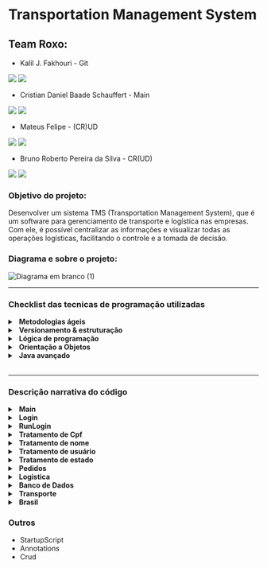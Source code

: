 # Transportation Management System


## Team Roxo:  

- Kalil J. Fakhouri - Git

<a href="https://www.linkedin.com/in/kalil-j-fakhouri-1744b321" target="_blank"><img src="https://img.shields.io/badge/-LinkedIn-%230077B5?style=for-the-badge&logo=linkedin&logoColor=white" target="_blank"></a>  <a href = "mailto:kjfakhouri@gmail.com"><img src="https://img.shields.io/badge/Gmail-D14836?style=for-the-badge&logo=gmail&logoColor=white" target="_blank"></a>
  
- Cristian Daniel Baade Schauffert - Main
  
<a href="https://www.linkedin.com/in/cristian-schauffert-a818ba238/" target="_blank"><img src="https://img.shields.io/badge/-LinkedIn-%230077B5?style=for-the-badge&logo=linkedin&logoColor=white" target="_blank"></a>  <a href = "mailto:schauffertcristian@gmail.com"><img src="https://img.shields.io/badge/Gmail-D14836?style=for-the-badge&logo=gmail&logoColor=white" target="_blank"></a>
 


- Mateus Felipe - (CR)UD

<a href="https://www.linkedin.com/in/mateusgoettems/" target="_blank"><img src="https://img.shields.io/badge/-LinkedIn-%230077B5?style=for-the-badge&logo=linkedin&logoColor=white" target="_blank"></a>   <a href = "mailto:mateusgoettems@gmail.com"><img src="https://img.shields.io/badge/Gmail-D14836?style=for-the-badge&logo=gmail&logoColor=white" target="_blank"></a>



- Bruno Roberto Pereira da Silva - CR(UD)

<a href="https://www.linkedin.com/in/bruno-roberto-49941a186/" target="_blank"><img src="https://img.shields.io/badge/-LinkedIn-%230077B5?style=for-the-badge&logo=linkedin&logoColor=white" target="_blank"></a>  <a href = "mailto:brunorobertopds@gmail.com"><img src="https://img.shields.io/badge/Gmail-D14836?style=for-the-badge&logo=gmail&logoColor=white" target="_blank"></a>

 



### Objetivo do projeto:

Desenvolver um sistema TMS (Transportation Management System), que é um software para gerenciamento de transporte e logística nas empresas. Com ele, é possível centralizar as informações e visualizar todas as operações logísticas, facilitando o controle e a tomada de decisão.

### Diagrama e sobre o projeto:

![Diagrama em branco (1)](https://user-images.githubusercontent.com/26698699/174519655-1e4a7729-dac5-4416-98a1-1fb4f0801dcc.png)

--------

### Checklist das tecnicas de programação utilizadas

<details>	
  
  <summary><b>&nbsp; Metodologias ágeis </b></summary>
 
 - [X] - Metodologias ágeis 
 
 - [X] - Kanban 
 
 - [X] - Trello 
 
 - [X] - Brainstorming
 </details>
 
 <details>
   
   <summary><b>&nbsp; Versionamento & estruturação </b></summary>
   
 - [X] - Diagrama de Classe 
  
 - [X] - Fluxograma
  
 - [X] - Git
   
 - [X] - Github
 </details>
 
  <details>
   
   <summary><b>&nbsp; Lógica de programação </b></summary>
 
 
 - [X] - Variáveis, constantes, comentários e entrada de dados
 
 - [X] - Operadores Aritméticos, Incremento/Decremento, Igualdade, Relacionais  , Lógicos

 - [X] - Condicionais If, Ternário e Switch
 
 - [X] - Função
 
 - [X] - Repetição For e Do/While
 
 - [X] - Vetor e Matrizes
 </details>

  <details>

   <summary><b>&nbsp; Orientação a Objetos </b></summary>
 
 
 - [X] - Class
 
 - [X] - Poliformismo
 
 - [X] - Herança
 
 - [X] - Interface
 </details>
 
<details>

   <summary><b>&nbsp; Java avançado </b></summary>
 
 - [X] - Classe Wrapper
 
 - [X] - Enum
 
 - [X] - Data e Hora
 
 - [X] - Anotações
 
 - [X] - ArrayList
 
 - [ ] - LinkedList
 
 - [X] - HashSet
 
 - [X] - HashMap
 
 - [X] - Try/Catch
 
 - [ ] - Expressões Lambda
 
 </details>

</br>
 
------

### Descrição narrativa do código


<details>	
  <summary><b>&nbsp; Main</b></summary>


O Main foi usado só para exibir o Menu principal,Contendo apenas uma validação de login
Os dados que ele recebia sempre eram de outras classes,exceto a variavel para receber a opção escolhida.Foi feito os construtores das classes que seriam os tres principais pilares do nosso sistema(Login,Pedidos e Transporte), que por sua vez,ele capturava dados e chamava funções dos quais eram feitos validações, entradas, leituras, atualizações e exclusão de dados.

A validação foi feito utilizando dados da classe login e operadores logicos para definir qual menu seria utilizado,dependendo do tipo de cliente que estariamos lidando.
</details>

<details>	
  <summary><b>&nbsp; Login</b></summary>


A classe de login teve um caso especial,no caso como o main chamava os construtores dessa classe e essa classe tinha herança do banco de dados que armazena os valores de login,tivemos que cirar um menu dentro de login para usuarios que ainda nao foram logados, deixando as ações para uma classe secundaria(RunLogin).Então basicamente o Login foi um intermediador das ações enquanto os outros dois pilares(Pedidos e Transporte) tiveram suas ações próprias sem necessitar intermediar/Chamar outras funções de outras classes.
</details>

<details>	
  <summary><b>&nbsp; RunLogin</b></summary>

Classe simples com todas as funções que um sistema de login utilizaria, no caso login,cadastro e atualização de dados contando tambem com funções para o tratamento dos dados(Exemplo: Tratamento de CPF,nome, usuario e de estado).
</details>

 <details>	
  <summary><b>&nbsp; Tratamento de Cpf</b></summary>

Verifica a validade do CPF(Não oficialmente,apenas pelo tamanho de caracteres) verifica se não há caracteres invalidos e guarda o valor somente o numero sem pontos nem traços,para facilitar a exibição do dado.
![unknown](https://user-images.githubusercontent.com/53912803/174920672-2d20a8a0-3410-40ed-b45d-0560f3c4527d.png)

</details>

 <details>	
  <summary><b>&nbsp; Tratamento de nome </b></summary>

Não há uma validação para o nome pois pode ser qualquer um,apenas é capturado o valor transformado todas as letras em minusculas e depois é destrinchado em um vetor com o tamanho da String inserida sendo realocado os valores dentro do vetor modificando apenas a primeira letra de cada nome, que é verificado após um espaço. 
![nome](https://user-images.githubusercontent.com/53912803/174920824-328ba4d4-6d2c-406a-ad1f-b5909f6c586c.png)

</details>

 <details>	
  <summary><b>&nbsp; Tratamento de usuário</b></summary>

A unica validação para o usuario é a duplicidade dele no sistema,o programa verifica se há um usuario igual e se houver pede para o cliente digitar o usuario novamente,caso contrario o usuario será cadastrado substituindo qualquer espaço por 'underline' e deixando toda a variavel em minuscula.
![user](https://user-images.githubusercontent.com/53912803/174920834-f865b6ad-d87c-42d8-a945-1bdbead8d80e.png)

</details>

 <details>	
  <summary><b>&nbsp; Tratamento de estado</b></summary>

É capturado o estado digitado pelo usuario e com isso ele roda todo o Enum Brasil(Que contem todos os estados) e verifica o nome digitado tanto por nome completo com acento quanto sem acento e suas respectivas siglas, retornando um byte que irá localizar o Estado desejado pela posição.
  ![estado](https://user-images.githubusercontent.com/53912803/174920854-f7368ca4-9046-41f8-8c63-1daadc6bb52a.png)

</details>

<details>	
  <summary><b>&nbsp; Pedidos</b></summary>
  
A classe pedidos teve a função tanto de listar os pacotes quanto de cadastrar os mesmos.Na questão de cadastrar o pacote ele pode ser feito tanto por usuario logado quanto não logado,no caso de não logado ele faz um breve cadastro utilizando as mesmas validações que a classe login utiliza para cadastrar normalmente o usuario.
O desafio dos pedidos foi ter que capturar todos os dados do programa para criar o pacote e ler sem erros,Impossibilitando a alteração ou a exclusão do pacote.
  </details>



<details>	
  <summary><b>&nbsp; Logistica</b></summary
  
  Logistica é uma serie de calculos matematicos tanto complexos quanto simples(função Haversine e Calculo de volume e peso cubico do pacote respectivamente) dos quais é explicado no proprio codigo.A classe logistica ele reune todos esse dados que esta incluido tanto nos dados de usuario,transporte e Enum Brasil para setar um valor mais aproximado do frete real
  </details>
  
  <details>	
  <summary><b>&nbsp; Banco de Dados</b></summary
  
  Foi utilizado a tecnica da herança com as variaveis em privado utilizando encapsulamento original e uns outros modificados que consiste em receber Byte para encontrar um indice no ArrayList e retornar uma String ao inves de toda a ArrayList facilitando Manuseio dos objetos no codigo.
  </details>
  
  <details>	
  <summary><b>&nbsp; Transporte</b></summary>

A classe transporte não foi utilizada para outros fins senão para nos dar acesso ao banco de dados do programa.
</details>

  <details>	
  <summary><b>&nbsp; Brasil</b></summary
  
  A classe que possui o metodo Enum com os estados e suas respectivas siglas e latitudes e longitudes,alem de Gets que retornam tais variaveis.
  </details>
  

### Outros

- StartupScript
- Annotations
- Crud

